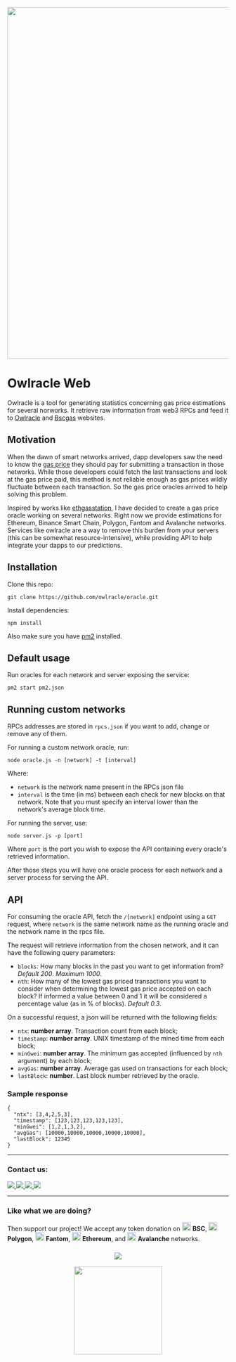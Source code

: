<p align=center>
<img width="800" src="https://user-images.githubusercontent.com/19828711/140464079-683afdb2-a213-4e02-a032-93a42e3a93e8.png">
</p>

# Owlracle Web

Owlracle is a tool for generating statistics concerning gas price estimations for several norworks. It retrieve raw information from web3 RPCs and feed it to [Owlracle](https://owlracle.info) and [Bscgas](https://bscgas.info) websites.

## Motivation

When the dawn of smart networks arrived, dapp developers saw the need to know the [gas price](https://en.wikipedia.org/wiki/Ethereum#Gas) they should pay for submitting a transaction in those networks. While those developers could fetch the last transactions and look at the gas price paid, this method is not reliable enough as gas prices wildly fluctuate between each transaction. So the gas price oracles arrived to help solving this problem. 

Inspired by works like [ethgasstation](https://ethgasstation.info/), I have decided to create a gas price oracle working on several networks. Right now we provide estimations for Ethereum, Binance Smart Chain, Polygon, Fantom and Avalanche networks. Services like owlracle are a way to remove this burden from your servers (this can be somewhat resource-intensive), while providing API to help integrate your dapps to our predictions.

## Installation

Clone this repo:
```
git clone https://github.com/owlracle/oracle.git
```

Install dependencies:
```
npm install
```

Also make sure you have [pm2](https://pm2.keymetrics.io/) installed.

## Default usage

Run oracles for each network and server exposing the service:
```
pm2 start pm2.json
```

## Running custom networks 

RPCs addresses are stored in ```rpcs.json``` if you want to add, change or remove any of them.

For running a custom network oracle, run:

```
node oracle.js -n [network] -t [interval]
```

Where:
* ```network``` is the network name present in the RPCs json file
* ```interval``` is the time (in ms) between each check for new blocks on that network. Note that you must specify an interval lower than the network's average block time.

For running the server, use:

```
node server.js -p [port]
```

Where ```port``` is the port you wish to expose the API containing every oracle's retrieved information.

After those steps you will have one oracle process for each network and a server process for serving the API.


## API

For consuming the oracle API, fetch the ```/[network]``` endpoint using a ```GET``` request, where ```network``` is the same network name as the running oracle and the network name in the rpcs file.

The request will retrieve information from the chosen network, and it can have the following query parameters:

* ```blocks```: How many blocks in the past you want to get information from? _Default 200_. _Maximum 1000_.
* ```nth```: How many of the lowest gas priced transactions you want to consider when determining the lowest gas price accepted on each block? If informed a value between 0 and 1 it will be considered a percentage value (as in % of blocks). _Default 0.3_.

On a successful request, a json will be returned with the following fields:

* ```ntx```: **number array**. Transaction count from each block;
* ```timestamp```: **number array**. UNIX timestamp of the mined time from each block;
* ```minGwei```: **number array**. The minimum gas accepted (influenced by ```nth``` argument) by each block;
* ```avgGas```: **number array**. Average gas used on transactions for each block;
* ```lastBlock```: **number**. Last block number retrieved by the oracle.

### Sample response

```
{
  "ntx": [3,4,2,5,3],
  "timestamp": [123,123,123,123,123],
  "minGwei": [1,2,1,3,2],
  "avgGas": [10000,10000,10000,10000,10000],
  "lastBlock": 12345
}
```

---

### Contact us:

<a href="https://twitter.com/owlracleAPI">
<img src="https://img.shields.io/badge/Twitter-1DA1F2?style=for-the-badge&logo=twitter&logoColor=white">
</a>

<a href="https://facebook.com/owlracle">
<img src="https://img.shields.io/badge/Facebook-1877F2?style=for-the-badge&logo=facebook&logoColor=white">
</a>

<a href="https://t.me/owlracle">
<img src="https://img.shields.io/badge/Telegram-2CA5E0?style=for-the-badge&logo=telegram&logoColor=white">
</a>

<a href="https://github.com/owlracle">
<img src="https://img.shields.io/badge/GitHub-100000?style=for-the-badge&logo=github&logoColor=white">
</a>

---

### Like what we are doing?

Then support our project! We accept any token donation on <img src="https://owlracle.info/img/bsc.png" height="20"> **BSC**, <img src="https://owlracle.info/img/poly.png" height="20"> **Polygon**, <img src="https://owlracle.info/img/ftm.png" height="20"> **Fantom**, <img src="https://owlracle.info/img/eth.png" height="20"> **Ethereum**, and <img src="https://owlracle.info/img/avax.png" height="20"> **Avalanche** networks.

<a href="https://user-images.githubusercontent.com/19828711/139945432-f6b07860-c986-4221-a291-10370f24ea5a.png">
<h3 align=center><img src="https://img.shields.io/badge/Wallet-0xA6E126a5bA7aE209A92b16fcf464E502f27fb658-blue"></h3>
<p align=center>
	<img width="200" src="https://user-images.githubusercontent.com/19828711/139945432-f6b07860-c986-4221-a291-10370f24ea5a.png">
</p>
</a>
